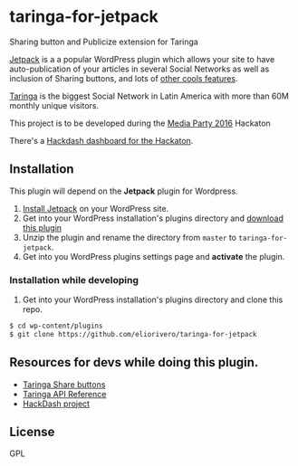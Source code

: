 # taringa-for-jetpack
Sharing button and Publicize extension for Taringa

[Jetpack](https://jetpack.com) is a a popular WordPress plugin which allows your site to have auto-publication of your articles in several Social Networks as well as inclusion of Sharing buttons, and lots of [other cools features](https://jetpack.com/features/).

[Taringa](https://taringa.net) is the biggest Social Network in Latin America with more than 60M monthly unique visitors.

This project is to be developed during the [Media Party 2016](http://mediaparty.info/) Hackaton

There's a [Hackdash dashboard for the Hackaton](https://hackdash.org/dashboards/mp16hack).

## Installation

This plugin will depend on the **Jetpack** plugin for Wordpress.

1. [Install Jetpack](https://jetpack.com/install/) on your WordPress site.
1. Get into your WordPress installation's plugins directory and [download this plugin](https://github.com/eliorivero/taringa-for-jetpack/archive/master.zip)
2. Unzip the plugin and rename the directory from `master` to `taringa-for-jetpack`.
3. Get into you WordPress plugins settings page and **activate** the plugin.


### Installation while developing

1. Get into your WordPress installation's plugins directory and clone this repo.
```sh
$ cd wp-content/plugins
$ git clone https://github.com/eliorivero/taringa-for-jetpack
```

## Resources for devs while doing this plugin.

* [Taringa Share buttons](http://www.taringa.net/widgets/compartir)
* [Taringa API Reference](http://api.taringa.net/docs/taringa/methods/home.html)
* [HackDash project](https://hackdash.org/projects/57c1a449d9284f016c047272)



## License

GPL


